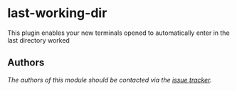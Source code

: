 last-working-dir
================

This plugin enables your new terminals opened to automatically enter in the last directory worked


Authors
-------

*The authors of this module should be contacted via the [issue tracker][1].*

[1]: https://github.com/sorin-ionescu/prezto/issues

